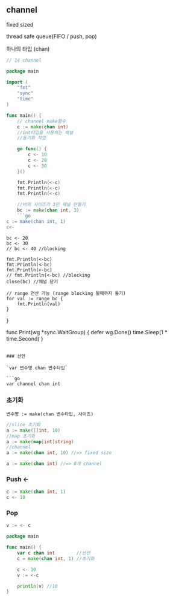 ## channel

fixed sized

thread safe queue(FIFO / push, pop)

하나의 타입 (chan)

```go
// 14 channel

package main

import (
	"fmt"
	"sync"
	"time"
)

func main() {
	// channel make함수
	c := make(chan int)
	//int타입을 사용하는 채널
	//동기화 작업

	go func() {
		c <- 10
		c <- 20
		c <- 30
	}()

	fmt.Println(<-c)
	fmt.Println(<-c)
	fmt.Println(<-c)

	//버퍼 사이즈가 3인 채널 만들기
	bc := make(chan int, 3)
	```go
c := make(chan int, 1)
c<-
```
	bc <- 20
	bc <- 30
	// bc <- 40 //blocking

	fmt.Println(<-bc)
	fmt.Println(<-bc)
	fmt.Println(<-bc)
	// fmt.Println(<-bc) //blocking
	close(bc) //채널 닫기

	// range 연산 가능 (range blocking 될때까지 돌기)
	for val := range bc {
		fmt.Println(val)
	}
}

func Print(wg *sync.WaitGroup) {
	defer wg.Done()
	time.Sleep(1 * time.Second)
}
```

### 선언

`var 변수명 chan 변수타입`

```go
var channel chan int
```

### 초기화

`변수명 := make(chan 변수타입, 사이즈)`

```go
//slice 초기화
a := make([]int, 10) 
//map 초기화
a := make(map[int]string) 
//channel
a := make(chan int, 10) //=> fixed size

a := make(chan int) //=> 0개 channel
```

### Push ←

```go
c := make(chan int, 1)
c <- 10
```

### Pop

```go
v := <- c
```

```go
package main

func main() {
	var c chan int        //선언
	c = make(chan int, 1) //초기화

	c <- 10
	v := <-c

	println(v) //10
}
```